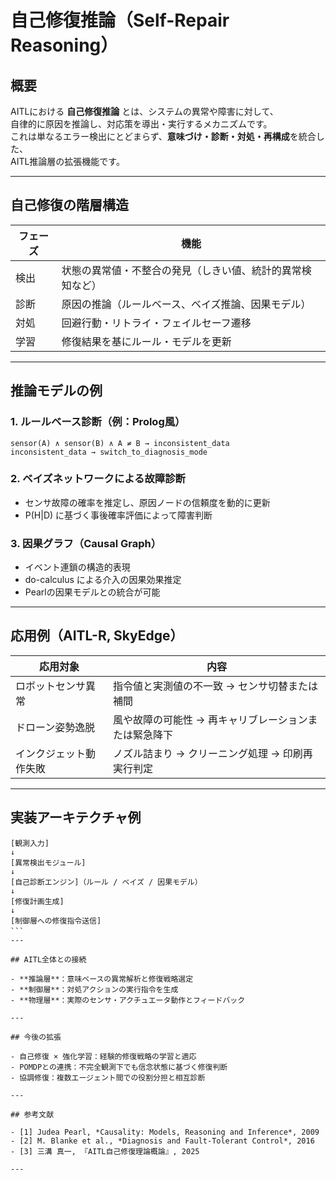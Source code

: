 

# 自己修復推論（Self-Repair Reasoning）

## 概要

AITLにおける **自己修復推論** とは、システムの異常や障害に対して、  
自律的に原因を推論し、対応策を導出・実行するメカニズムです。  
これは単なるエラー検出にとどまらず、**意味づけ・診断・対処・再構成**を統合した、  
AITL推論層の拡張機能です。

---

## 自己修復の階層構造

| フェーズ | 機能 |
|----------|------|
| 検出     | 状態の異常値・不整合の発見（しきい値、統計的異常検知など） |
| 診断     | 原因の推論（ルールベース、ベイズ推論、因果モデル） |
| 対処     | 回避行動・リトライ・フェイルセーフ遷移 |
| 学習     | 修復結果を基にルール・モデルを更新 |

---

## 推論モデルの例

### 1. ルールベース診断（例：Prolog風）
```
sensor(A) ∧ sensor(B) ∧ A ≠ B → inconsistent_data
inconsistent_data → switch_to_diagnosis_mode
```
### 2. ベイズネットワークによる故障診断

- センサ故障の確率を推定し、原因ノードの信頼度を動的に更新
- P(H|D) に基づく事後確率評価によって障害判断

### 3. 因果グラフ（Causal Graph）

- イベント連鎖の構造的表現  
- do-calculus による介入の因果効果推定  
- Pearlの因果モデルとの統合が可能

---

## 応用例（AITL-R, SkyEdge）

| 応用対象         | 内容                                                |
|------------------|-----------------------------------------------------|
| ロボットセンサ異常 | 指令値と実測値の不一致 → センサ切替または補間       |
| ドローン姿勢逸脱   | 風や故障の可能性 → 再キャリブレーションまたは緊急降下 |
| インクジェット動作失敗 | ノズル詰まり → クリーニング処理 → 印刷再実行判定     |

---

## 実装アーキテクチャ例
```
[観測入力]
↓
[異常検出モジュール]
↓
[自己診断エンジン]（ルール / ベイズ / 因果モデル）
↓
[修復計画生成]
↓
[制御層への修復指令送信]
```　
---

## AITL全体との接続

- **推論層**：意味ベースの異常解析と修復戦略選定  
- **制御層**：対処アクションの実行指令を生成  
- **物理層**：実際のセンサ・アクチュエータ動作とフィードバック

---

## 今後の拡張

- 自己修復 × 強化学習：経験的修復戦略の学習と適応  
- POMDPとの連携：不完全観測下でも信念状態に基づく修復判断  
- 協調修復：複数エージェント間での役割分担と相互診断

---

## 参考文献

- [1] Judea Pearl, *Causality: Models, Reasoning and Inference*, 2009  
- [2] M. Blanke et al., *Diagnosis and Fault-Tolerant Control*, 2016  
- [3] 三溝 真一, 『AITL自己修復理論概論』, 2025  

---
